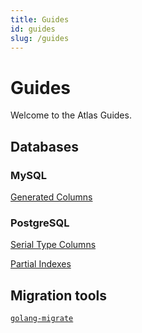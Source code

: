 ```yaml
---
title: Guides
id: guides
slug: /guides
---
```


# Guides

Welcome to the Atlas Guides.

## Databases

### MySQL

[Generated Columns](mysql/generated-columns.md)

### PostgreSQL

[Serial Type Columns](postgres/serial-columns.md)

[Partial Indexes](postgres/partial-indexes.md)

## Migration tools

[`golang-migrate`](migration-tools/golang-migrate.md)